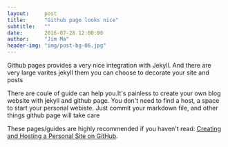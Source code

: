 ```yaml
---
layout:     post
title:      "Github page looks nice"
subtitle:   ""
date:       2016-07-28 12:00:00
author:     "Jim Ma"
header-img: "img/post-bg-06.jpg"
---
```


<p>Github pages provides a very nice integration with Jekyll. And there are very large varites jekyll them you can choose to decorate your site and posts</p>

<p>There are coule of guide can help you.It's painless to create your own blog website with jekyll and github page. You don't need to find a host, a space to start your personal webiste. Just commit your markdown file, and other things github page will take care</p>

<p>These pages/guides are highly recommended if you haven't read:
 <a href="http://jmcglone.com/guides/github-pages/">Creating and Hosting a Personal Site on GitHub</a>. 
</p>
